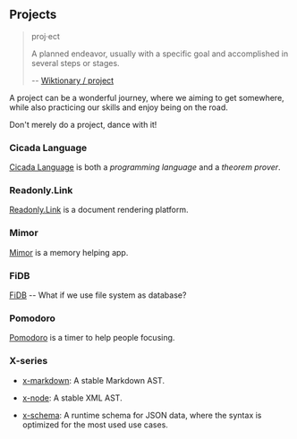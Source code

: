 ## Projects

> proj·ect
>
> A planned endeavor, usually with a specific goal and accomplished in several steps or stages.
>
> -- [Wiktionary / project](https://en.wiktionary.org/wiki/project)

A project can be a wonderful journey,
where we aiming to get somewhere, while also
practicing our skills and enjoy being on the road.

Don't merely do a project, dance with it!

### Cicada Language

[Cicada Language](https://cicada-lang.org) is
both a *programming language* and a *theorem prover*.

### Readonly.Link

[Readonly.Link](https://readonly.link)
is a document rendering platform.

### Mimor

[Mimor](https://Mimor.app)
is a memory helping app.

### FiDB

[FiDB](https://fidb.app)
-- What if we use file system as database?

### Pomodoro

[Pomodoro](https://pomodoro.fidb.app)
is a timer to help people focusing.

### X-series

- [x-markdown](https://github.com/xieyuheng/x-markdown):
  A stable Markdown AST.

- [x-node](https://github.com/xieyuheng/x-node):
  A stable XML AST.

- [x-schema](https://github.com/xieyuheng/x-schema):
  A runtime schema for JSON data, where the syntax is optimized for the most used use cases.
